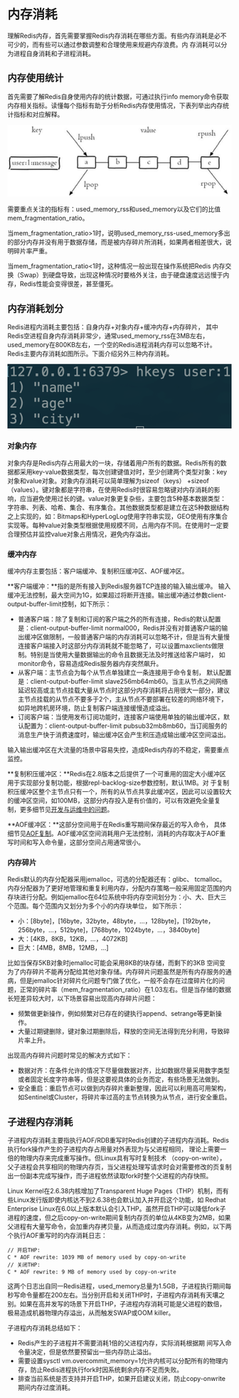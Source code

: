 # 内存消耗

理解Redis内存，首先需要掌握Redis内存消耗在哪些方面。有些内存消耗是必不可少的，而有些可以通过参数调整和合理使用来规避内存浪费。内 存消耗可以分为进程自身消耗和子进程消耗。

## 内存使用统计

首先需要了解Redis自身使用内存的统计数据，可通过执行info memory命令获取内存相关指标。读懂每个指标有助于分析Redis内存使用情况，下表列举出内存统计指标和对应解释。

![](../.gitbook/assets/image%20%2856%29.png)

需要重点关注的指标有：used\_memory\_rss和used\_memory以及它们的比值mem\_fragmentation\_ratio。

当mem\_fragmentation\_ratio&gt;1时，说明used\_memory\_rss-used\_memory多出的部分内存并没有用于数据存储，而是被内存碎片所消耗，如果两者相差很大，说明碎片率严重。

当mem\_fragmentation\_ratio&lt;1时，这种情况一般出现在操作系统把Redis 内存交换（Swap）到硬盘导致，出现这种情况时要格外关注，由于硬盘速度远远慢于内存，Redis性能会变得很差，甚至僵死。

## 内存消耗划分

Redis进程内消耗主要包括：自身内存+对象内存+缓冲内存+内存碎片， 其中Redis空进程自身内存消耗非常少，通常used\_memory\_rss在3MB左右， used\_memory在800KB左右，一个空的Redis进程消耗内存可以忽略不计。 Redis主要内存消耗如图所示。下面介绍另外三种内存消耗。

![](../.gitbook/assets/image%20%289%29.png)

### 对象内存

对象内存是Redis内存占用最大的一块，存储着用户所有的数据。Redis所有的数据都采用key-value数据类型，每次创建键值对时，至少创建两个类型对象：key对象和value对象。对象内存消耗可以简单理解为sizeof（keys） +sizeof（values）。键对象都是字符串，在使用Redis时很容易忽略键对内存消耗的影响，应当避免使用过长的键。value对象更复杂些，主要包含5种基本数据类型：字符串、列表、哈希、集合、有序集合。其他数据类型都是建立在这5种数据结构之上实现的，如：Bitmaps和HyperLogLog使用字符串实现，GEO使用有序集合实现等。每种value对象类型根据使用规模不同，占用内存不同。在使用时一定要合理预估并监控value对象占用情况，避免内存溢出。

### 缓冲内存

缓冲内存主要包括：客户端缓冲、复制积压缓冲区、AOF缓冲区。

**客户端缓冲：**指的是所有接入到Redis服务器TCP连接的输入输出缓冲。 输入缓冲无法控制，最大空间为1G，如果超过将断开连接。输出缓冲通过参数client-output-buffer-limit控制，如下所示：

* 普通客户端：除了复制和订阅的客户端之外的所有连接，Redis的默认配置是：client-output-buffer-limit normal000，Redis并没有对普通客户端的输出缓冲区做限制，一般普通客户端的内存消耗可以忽略不计，但是当有大量慢连接客户端接入时这部分内存消耗就不能忽略了，可以设置maxclients做限制。特别是当使用大量数据输出的命令且数据无法及时推送给客户端时， 如monitor命令，容易造成Redis服务器内存突然飙升。
* 从客户端：主节点会为每个从节点单独建立一条连接用于命令复制， 默认配置是：client-output-buffer-limit slave256mb64mb60。当主从节点之间网络延迟较高或主节点挂载大量从节点时这部分内存消耗将占用很大一部分，建议主节点挂载的从节点不要多于2个，主从节点不要部署在较差的网络环境下，如异地跨机房环境，防止复制客户端连接缓慢造成溢出。
* 订阅客户端：当使用发布订阅功能时，连接客户端使用单独的输出缓冲区，默认配置为：client-output-buffer-limit pubsub32mb8mb60，当订阅服务的消息生产快于消费速度时，输出缓冲区会产生积压造成输出缓冲区空间溢出。

输入输出缓冲区在大流量的场景中容易失控，造成Redis内存的不稳定，需要重点监控。

**复制积压缓冲区：**Redis在2.8版本之后提供了一个可重用的固定大小缓冲区用于实现部分复制功能，根据repl-backlog-size参数控制，默认1MB。对 于复制积压缓冲区整个主节点只有一个，所有的从节点共享此缓冲区，因此可以设置较大的缓冲区空间，如100MB，这部分内存投入是有价值的，可以有效避免全量复制，更多细节见[开发与运维中的问题](../fu-zhi/kai-fa-yu-yun-wei-zhong-de-wen-ti/)。

**AOF缓冲区：**这部分空间用于在Redis重写期间保存最近的写入命令， 具体细节见[AOF复制](../chi-jiu-hua/aof.md)。AOF缓冲区空间消耗用户无法控制，消耗的内存取决于AOF重写时间和写入命令量，这部分空间占用通常很小。

### 内存碎片

Redis默认的内存分配器采用jemalloc，可选的分配器还有：glibc、 tcmalloc。内存分配器为了更好地管理和重复利用内存，分配内存策略一般采用固定范围的内存块进行分配。例如jemalloc在64位系统中将内存空间划分为：小、大、巨大三个范围。每个范围内又划分为多个小的内存块单位， 如下所示：

* 小：\[8byte\]，\[16byte，32byte，48byte，...，128byte\]，\[192byte，256byte，...，512byte\]，\[768byte，1024byte，...，3840byte\]
* 大：\[4KB，8KB，12KB，...，4072KB\]
* 巨大：\[4MB，8MB，12MB，...\]

比如当保存5KB对象时jemalloc可能会采用8KB的块存储，而剩下的3KB 空间变为了内存碎片不能再分配给其他对象存储。内存碎片问题虽然是所有内存服务的通病，但是jemalloc针对碎片化问题专门做了优化，一般不会存在过度碎片化的问题，正常的碎片率（mem\_fragmentation\_ratio）在1.03左右。但是当存储的数据长短差异较大时，以下场景容易出现高内存碎片问题：

* 频繁做更新操作，例如频繁对已存在的键执行append、setrange等更新操作。
* 大量过期键删除，键对象过期删除后，释放的空间无法得到充分利用，导致碎片率上升。

出现高内存碎片问题时常见的解决方式如下：

* 数据对齐：在条件允许的情况下尽量做数据对齐，比如数据尽量采用数字类型或者固定长度字符串等，但是这要视具体的业务而定，有些场景无法做到。
* 安全重启：重启节点可以做到内存碎片重新整理，因此可以利用高可用架构，如Sentinel或Cluster，将碎片率过高的主节点转换为从节点，进行安全重启。

## 子进程内存消耗

子进程内存消耗主要指执行AOF/RDB重写时Redis创建的子进程内存消耗。Redis执行fork操作产生的子进程内存占用量对外表现为与父进程相同， 理论上需要一倍的物理内存来完成重写操作。但Linux具有写时复制技术 （copy-on-write），父子进程会共享相同的物理内存页，当父进程处理写请求时会对需要修改的页复制出一份副本完成写操作，而子进程依然读取fork时整个父进程的内存快照。

Linux Kernel在2.6.38内核增加了Transparent Huge Pages（THP）机制，而有些Linux发行版即使内核达不到2.6.38也会默认加入并开启这个功能，如 Redhat Enterprise Linux在6.0以上版本默认会引入THP。虽然开启THP可以降低fork子进程的速度，但之后copy-on-write期间复制内存页的单位从4KB变为2MB，如果父进程有大量写命令，会加重内存拷贝量，从而造成过度内存消耗。例如，以下两个执行AOF重写时的内存消耗日志：

```text
// 开启THP:
C * AOF rewrite: 1039 MB of memory used by copy-on-write
// 关闭THP:
C * AOF rewrite: 9 MB of memory used by copy-on-write
```

这两个日志出自同一Redis进程，used\_memory总量为1.5GB，子进程执行期间每秒写命令量都在200左右。当分别开启和关闭THP时，子进程内存消耗有天壤之别。如果在高并发写的场景下开启THP，子进程内存消耗可能是父进程的数倍，极易造成机器物理内存溢出，从而触发SWAP或OOM killer。

子进程内存消耗总结如下：

* Redis产生的子进程并不需要消耗1倍的父进程内存，实际消耗根据期 间写入命令量决定，但是依然要预留出一些内存防止溢出。
* 需要设置sysctl vm.overcommit\_memory=1允许内核可以分配所有的物理内存，防止Redis进程执行fork时因系统剩余内存不足而失败。
* 排查当前系统是否支持并开启THP，如果开启建议关闭，防止copy-onwrite期间内存过度消耗。

